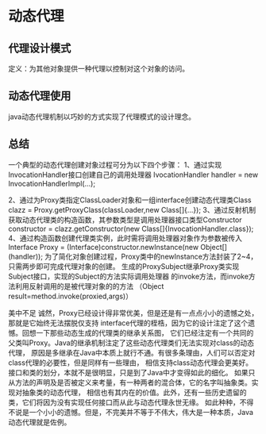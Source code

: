 # 动态代理
## 代理设计模式
定义：为其他对象提供一种代理以控制对这个对象的访问。


## 动态代理使用
java动态代理机制以巧妙的方式实现了代理模式的设计理念。

## 总结
一个典型的动态代理创建对象过程可分为以下四个步骤：
1、通过实现InvocationHandler接口创建自己的调用处理器 IvocationHandler handler = new InvocationHandlerImpl(...);

2、通过为Proxy类指定ClassLoader对象和一组interface创建动态代理类Class clazz = Proxy.getProxyClass(classLoader,new Class[]{...});
3、通过反射机制获取动态代理类的构造函数，其参数类型是调用处理器接口类型Constructor constructor = clazz.getConstructor(new Class[]{InvocationHandler.class});
4、通过构造函数创建代理类实例，此时需将调用处理器对象作为参数被传入Interface Proxy = (Interface)constructor.newInstance(new Object[] (handler));
为了简化对象创建过程，Proxy类中的newInstance方法封装了2~4，只需两步即可完成代理对象的创建。
生成的ProxySubject继承Proxy类实现Subject接口，实现的Subject的方法实际调用处理器
的invoke方法，而invoke方法利用反射调用的是被代理对象的的方法
（Object result=method.invoke(proxied,args)）

美中不足
诚然，Proxy已经设计得非常优美，但是还是有一点点小小的遗憾之处，那就是它始终无法摆脱仅支持
interface代理的桎梏，因为它的设计注定了这个遗憾。回想一下那些动态生成的代理类的继承关系图，
它们已经注定有一个共同的父类叫Proxy。Java的继承机制注定了这些动态代理类们无法实现对class的动态代理，
原因是多继承在Java中本质上就行不通。有很多条理由，人们可以否定对 class代理的必要性，但是同样有一些理由，
相信支持class动态代理会更美好。接口和类的划分，本就不是很明显，只是到了Java中才变得如此的细化。
如果只从方法的声明及是否被定义来考量，有一种两者的混合体，它的名字叫抽象类。实现对抽象类的动态代理，
相信也有其内在的价值。此外，还有一些历史遗留的类，它们将因为没有实现任何接口而从此与动态代理永世无缘。
如此种种，不得不说是一个小小的遗憾。但是，不完美并不等于不伟大，伟大是一种本质，Java动态代理就是佐例。